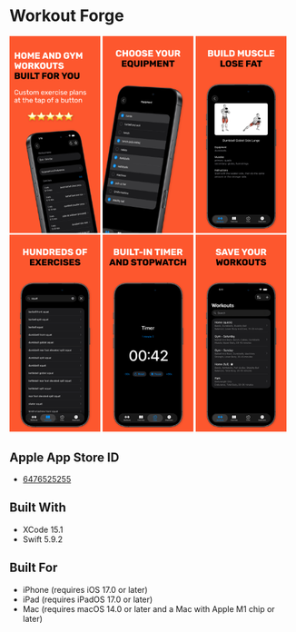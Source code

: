 # Workout Forge

<img src="https://github.com/JohnSmithCoder1/WorkoutForge/blob/main/Screenshots/screenshot_1.png" width="160"> <img src="https://github.com/JohnSmithCoder1/WorkoutForge/blob/main/Screenshots/screenshot_2.png" width="160"> <img src="https://github.com/JohnSmithCoder1/WorkoutForge/blob/main/Screenshots/screenshot_3.png" width="160"> <img src="https://github.com/JohnSmithCoder1/WorkoutForge/blob/main/Screenshots/screenshot_4.png" width="160"> <img src="https://github.com/JohnSmithCoder1/WorkoutForge/blob/main/Screenshots/screenshot_5.png" width="160"> <img src="https://github.com/JohnSmithCoder1/WorkoutForge/blob/main/Screenshots/screenshot_6.png" width="160">


## Apple App Store ID

* [6476525255](https://apps.apple.com/us/app/workout-forge/id6476525255)

## Built With

* XCode 15.1
* Swift 5.9.2

## Built For

* iPhone (requires iOS 17.0 or later)
* iPad (requires iPadOS 17.0 or later)
* Mac (requires macOS 14.0 or later and a Mac with Apple M1 chip or later)
